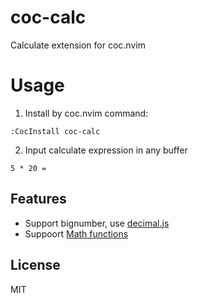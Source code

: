 # coc-calc

Calculate extension for coc.nvim

# Usage

1. Install by coc.nvim command:
```
:CocInstall coc-calc
```
2. Input calculate expression in any buffer
```
5 * 20 =
```

## Features

* Support bignumber, use [decimal.js](https://github.com/MikeMcl/decimal.js)
* Suppoort [Math functions](http://mikemcl.github.io/decimal.js/#methods)

## License

MIT
